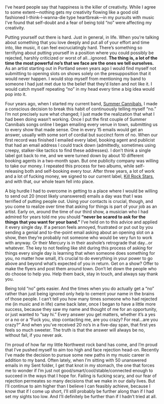 I’ve heard people say that happiness is the killer of creativity. While I agree to some extent—nothing gets my creativity flowing like a good old fashioned I-think-I-wanna-die type heartbreak—in my pursuits with music I’ve found that self-doubt and a fear of being told “no” were affecting my creativity.
 
Putting yourself out there is hard. Just in general, in life. When you’re talking about something that you love deeply and put all of your effort and time into, like music, it can feel excruciatingly hard. There’s something so terrifying about putting yourself in a position where you could possibly be rejected, harshly criticized or worst of all…ignored. **The thing is, a lot of the time the most powerful no’s that we face are the ones we tell ourselves.** As an artist starting out in Portland seven years ago I would find myself not submitting to opening slots on shows solely on the presupposition that it would never happen. I would stop myself from mentioning my band to someone I had just met due to the belief that they’d listen and not like it. I would catch myself repeating “no” in my head every time a big idea would pop into it.
 
Four years ago, when I started my current band, [Summer Cannibals](http://www.summercannibals.com/), I made a conscious decision to break this habit of continuously telling myself “no.” I’m not precisely sure what changed; I just made the realization that what I had been doing wasn’t working. Once I put the first couple of Summer Cannibals songs online I began emailing every venue in town, submitting us to every show that made sense. One in every 15 emails would get an answer, usually with some sort of cordial but succinct form of no. When our first record was finished I emailed every label, booking agent and publicist that had an email address I could track down (admittedly, sometimes using creepy, stalker-like tactics to find these addresses). I don’t think a single label got back to me, and we were turned down by about 10 different booking agents in a two-month span. But one publicity company was willing to take our money. I repeated this process for two albums, while self-releasing both and self-booking every tour. After three years, a lot of work and a lot of fucking money, we signed to our current label, [Kill Rock Stars](http://killrockstars.com/), and with that, our whole team fell into place.
 
A big hurdle I had to overcome in getting to a place where I would be willing to send out 20 (most likely unanswered) emails a day was that I was terrified of putting people out. Using your contacts is crucial, though, and you come to realize over time that asking for things is part of your job as an artist. Early on, around the time of our third show, a musician who I had admired for years told me you should **“never be scared to ask for the things that you want for your band.”** I’ve held on to this advice and applied it every single day. If a person feels annoyed, frustrated or put out by you sending a genial and to-the-point email asking about an opening slot on a show, then they’re probably not someone who would be very fun to work with anyway. Or their Mercury is in their asshole’s retrograde that day…or whatever.  The key to not feeling like shit during this process of asking for things every single day is learning that when someone does something for you, no matter how small, it’s crucial to do everything in your power to go above and beyond what’s expected of you in return. Get on a show? Offer to make the flyers and post them around town. Don’t let down the people who do choose to help you. Help them back, stay in touch, and always say thank you.
 
Being told “no” gets easier. And the times when you do actually get a “no” rather than just being ignored only help to cement your name in the brains of those people. I can’t tell you how many times someone who had rejected me (in music and in life) came back later, once I began to have a little more success, because they saw my name and thought of me for an opportunity, or just wanted to “say hi.” Every answer you get matters, whether it’s a yes or a no or a “Fuck you, stop contacting me, are you crazy? For real…are you crazy?” And when you’ve received 20 no’s in a five-day span, that first yes feels so much sweeter. The truth is that the answer will always be no, without fail, if you never ask.
 
I’m proud of how far my little Northwest rock band has come, and I’m proud that I’ve pushed myself to aim too high and face rejection head-on. Recently I’ve made the decision to pursue some new paths in my music career in addition to my band. Often lately, when I’m sitting with 50 unanswered emails in my Sent folder, I get that knot in my stomach, the one that forces me to wonder if I’m just not good/smart/cool/stable/connected enough to succeed in the ways that I hope for. Failing is fucking scary, and our fear of rejection permeates so many decisions that we make in our daily lives. But I’ll continue to aim higher than I believe I can feasibly achieve, because I know that if I come up short, I’ll still probably be further along than if I had set my sights too low. And I’ll definitely be further than if I hadn’t tried at all. 

